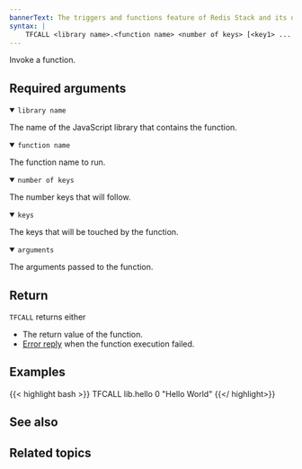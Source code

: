 ```yaml
---
bannerText: The triggers and functions feature of Redis Stack and its documentation are currently in preview, and only available in Redis Stack 7.2 RC3 or later. If you notice any errors, feel free to submit an issue to GitHub using the "Create new issue" link in the top right-hand corner of this page.
syntax: |
    TFCALL <library name>.<function name> <number of keys> [<key1> ... <keyn>] [<arg1> ... <argn>]
---
```


Invoke a function.

## Required arguments

<details open>
<summary><code>library name</code></summary>

The name of the JavaScript library that contains the function.
</details>

<details open>
<summary><code>function name</code></summary>

The function name to run.
</details>

<details open>
<summary><code>number of keys</code></summary>

The number keys that will follow.
</details>

<details open>
<summary><code>keys</code></summary>

The keys that will be touched by the function.
</details>

<details open>
<summary><code>arguments</code></summary>

The arguments passed to the function.
</details>

## Return

`TFCALL` returns either

* The return value of the function.
* [Error reply](/docs/reference/protocol-spec/#resp-errors) when the function execution failed.

## Examples

{{< highlight bash >}}
TFCALL lib.hello 0
"Hello World"
{{</ highlight>}}

## See also

## Related topics
